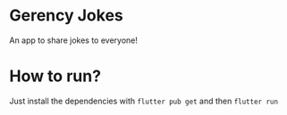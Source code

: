 # Gerency Jokes
An app to share jokes to everyone!

# How to run?
Just install the dependencies with `flutter pub get` and then `flutter run`
